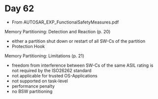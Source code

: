 # Day 62

* From AUTOSAR\_EXP\_FunctionalSafetyMeasures.pdf

Memory Partitioning: Detection and Reaction (p. 20)
* either a partition shut down or restart of all SW-Cs of the partition
* Protection Hook

Memory Partitioning: Limitations (p. 21)
* freedom from interference between SW-Cs of the same ASIL rating is not required by the ISO26262 standard
* not applicable for trusted OS-Applications
* not supported on task-level
* performance penalty
* no BSW partitioning
